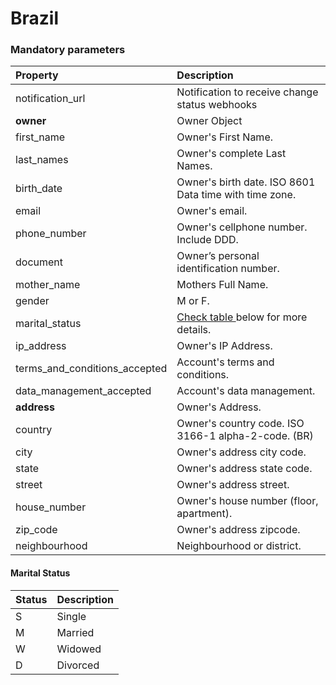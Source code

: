 # Brazil

### Mandatory parameters

| Property | Description |
| :--- | :--- |
| notification\_url | Notification to receive change status webhooks |
| **owner** | Owner Object |
| first\_name | Owner's First Name.  |
| last\_names | Owner's complete Last Names. |
| birth\_date | Owner's birth date. ISO 8601 Data time with time zone. |
| email | Owner's email. |
| phone\_number | Owner's cellphone number. Include DDD. |
| document | Owner’s personal identification number.  |
| mother\_name | Mothers Full Name.  |
| gender | M or F. |
| marital\_status | [Check table ](https://docs.dlocal.com/other/card-issuing/create-account/create-account-owner/brazil#marital-status)below for more details. |
| ip\_address | Owner's IP Address. |
| terms\_and\_conditions\_accepted | Account's terms and conditions.  |
| data\_management\_accepted | Account's data management.  |
| **address** | Owner's Address. |
| country | Owner's country code. ISO 3166-1 alpha-2-code. \(BR\) |
| city | Owner's address city code.  |
| state | Owner's address state code.  |
| street | Owner's address street. |
| house\_number | Owner's house number \(floor, apartment\). |
| zip\_code | Owner's address zipcode. |
| neighbourhood | Neighbourhood or district. |

#### Marital Status

| Status | Description |
| :--- | :--- |
| S | Single |
| M | Married |
| W | Widowed |
| D | Divorced |

